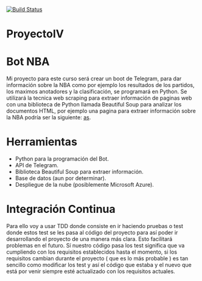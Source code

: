 [![Build Status](https://travis-ci.org/alvarocarmona6/ProyectoIV.svg?branch=master)](https://travis-ci.org/alvarocarmona6/ProyectoIV)



# ProyectoIV 

# Bot NBA

Mi proyecto para este curso será crear un boot de Telegram, para dar información sobre la NBA como por ejemplo los resultados de los partidos, los maximos anotadores y la clasificación, se programará en Python. Se utilizará la tecnica web scraping para extraer información de paginas web con  una biblioteca de Python llamada Beautiful Soup para analizar los documentos HTML, por ejemplo una pagina para extraer información sobre la NBA podría ser la siguiente: [as](https://as.com/baloncesto/nba.html).

# Herramientas

* Python para la programación del Bot.
* API de Telegram.
* Biblioteca Beautiful Soup para extraer información.
* Base de datos (aun por determinar).
* Despliegue de la nube (posiblemente Microsoft Azure).


# Integración Continua
Para ello voy a usar TDD donde consiste en ir haciendo pruebas o test donde estos test se les pasa al código del proyecto para así poder ir desarrollando el proyecto de una manera más clara. Esto facilitará problemas en el futuro. Sí nuestro código pasa los test significa que va cumpliendo con los requisitos establecidos hasta el momento, si los requisitos cambian durante el proyecto ( que es lo más probable ) es tan sencillo como modificar los test y así el código que estaba y el nuevo que está por venir siempre esté actualizado con los requisitos actuales.
